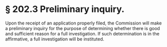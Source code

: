 # § 202.3   Preliminary inquiry.

Upon the receipt of an application properly filed, the Commission will make a preliminary inquiry for the purpose of determining whether there is good and sufficient reason for a full investigation. If such determination is in the affirmative, a full investigation will be instituted. 





